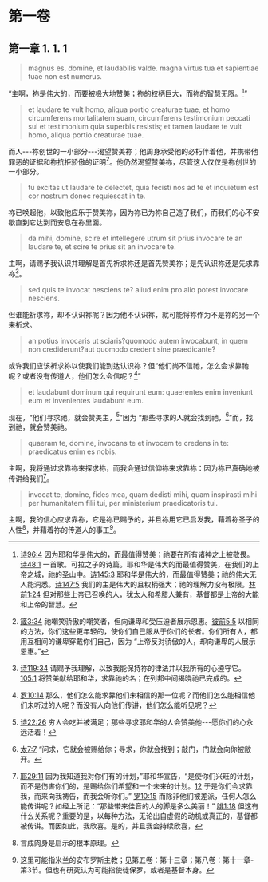 # 第一卷
## 第一章 1. 1. 1

> magnus es, domine, et laudabilis valde. magna virtus tua et sapientiae tuae non est numerus.

“主啊，祢是伟大的，而要被极大地赞美；祢的权柄巨大，而祢的智慧无限。[^1]”

[^1]: [诗96:4](https://biblehub.com/psalms/96-4.htm) 因为耶和华是伟大的，而最值得赞美；祂要在所有诸神之上被敬畏。[诗48:1](https://biblehub.com/psalms/48-1.htm) 一首歌。可拉之子的诗篇。耶和华是伟大的而最值得赞美，在我们的上帝之城，祂的圣山中。[诗145:3](https://biblehub.com/psalms/145-3.htm) 耶和华是伟大的，而最值得赞美；祂的伟大无人能洞悉。[诗147:5](https://biblehub.com/psalms/147-5.htm) 我们的主是伟大的且权柄强大；祂的理解力没有极限。[林前1:24](https://biblehub.com/1_corinthians/1-24.htm) 但对那些上帝已召唤的人，犹太人和希腊人兼有，基督都是上帝的大能和上帝的智慧。

> et laudare te vult homo, aliqua portio creaturae tuae, et homo circumferens mortalitatem suam, circumferens testimonium peccati sui et testimonium quia superbis resistis; et tamen laudare te vult homo, aliqua portio creaturae tuae.

而人---祢创世的一小部分---渴望赞美祢；他周身承受他的必朽伴着他，并携带他罪恶的证据和祢抗拒骄傲的证明[^2]。他仍然渴望赞美祢，尽管这人仅仅是祢创世的一小部分。

[^2]: [箴3:34](https://biblehub.com/proverbs/3-34.htm) 祂嘲笑骄傲的嘲笑者，但向谦卑和受压迫者展示恩惠。[彼前5:5](https://biblehub.com/1_peter/5-5.htm) 以相同的方法，你们这些更年轻的，使你们自己服从于你们的长者。你们所有人，都用互相间的谦卑穿戴你们自己，因为 “上帝反对骄傲的人，却向谦卑的人展示恩惠。”

> tu excitas ut laudare te delectet, quia fecisti nos ad te et inquietum est cor nostrum donec requiescat in te.

祢已唤起他，以致他应乐于赞美祢，因为祢已为祢自己造了我们，而我们的心不安歇直到它达到而安息在祢里面。

> da mihi, domine, scire et intellegere utrum sit prius invocare te an laudare te, et scire te prius sit an invocare te.

主啊，请赐予我认识并理解是首先祈求祢还是首先赞美祢；是先认识祢还是先求靠祢[^3]。

[^3]: [诗119:34](https://biblehub.com/psalms/119-34.htm) 请赐予我理解，以致我能保持祢的律法并以我所有的心遵守它。 [105:1](https://biblehub.com/psalms/105-1.htm) 将赞美献给耶和华，求靠祂的名；在列邦中间揭晓祂已完成的。

> sed quis te invocat nesciens te? aliud enim pro alio potest invocare nesciens.

但谁能祈求祢，却不认识祢呢？因为他不认识祢，就可能将祢作为不是祢的另一个来祈求。

> an potius invocaris ut sciaris?quomodo autem invocabunt, in quem non crediderunt?aut quomodo credent sine praedicante?

或许我们应该祈求祢以使我们能到达认识祢？但“他们尚不信祂，怎么会求靠祂呢？或者没有传道人，他们怎么会信呢？[^4]”

[^4]: [罗10:14](https://biblehub.com/romans/10-14.htm) 那么，他们怎么能求靠他们未相信的那一位呢？而他们怎么能相信他们未听过的人呢？而没有人向他们传讲，他们怎么能听见呢？

> et laudabunt dominum qui requirunt eum: quaerentes enim inveniunt eum et invenientes laudabunt eum.

现在，“他们寻求祂，就会赞美主，[^5]”因为 “那些寻求的人就会找到祂，[^6]”而，找到祂，就会赞美祂。

[^5]: [诗22:26](https://biblehub.com/psalms/22-26.htm) 穷人会吃并被满足；那些寻求耶和华的人会赞美他---愿你们的心永远活着！
[^6]: [太7:7](https://biblehub.com/matthew/7-7.htm) “问求，它就会被赐给你；寻求，你就会找到；敲门，门就会向你被敞开。

> quaeram te, domine, invocans te et invocem te credens in te: praedicatus enim es nobis.

主啊，我将通过求靠祢来探求祢，而我会通过信仰祢来求靠祢：因为祢已真确地被传讲给我们[^7]。

[^7]: [耶29:11](https://biblehub.com/jeremiah/29-11.htm) 因为我知道我对你们有的计划，”耶和华宣告，“是使你们兴旺的计划，而不是伤害你们的，是赐给你们希望和一个未来的计划。[12](https://biblehub.com/jeremiah/29-12.htm) 于是你们会求靠我，而来向我祷告，而我会听你们。” [罗10:15](https://biblehub.com/romans/10-15.htm) 而除非他们被差派，任何人怎么能传讲呢？如经上所记：“那些带来佳音的人的脚是多么美丽！” [腓1:18](https://biblehub.com/philippians/1-18.htm) 但这有什么关系呢？重要的是，以每种方法，无论出自虚假的动机或真正的，基督都被传讲。而因如此，我欣喜。是的，并且我会持续欣喜，

> invocat te, domine, fides mea, quam dedisti mihi, quam inspirasti mihi per humanitatem filii tui, per ministerium praedicatoris tui.

主啊，我的信心应求靠祢，它是祢已赐予的，并且祢用它已启发我，藉着祢圣子的人性[^8]，并藉着祢的传道人的事工[^9]。

[^8]: 言成肉身是启示的根本原理。
[^9]: 这里可能指米兰的安布罗斯主教；见第五卷：第十三章；第八卷：第十一章-第3节。但也有研究认为可能指使徒保罗，或者是基督本身。